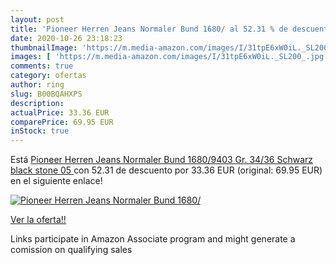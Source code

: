 ```yaml
---
layout: post
title: 'Pioneer Herren Jeans Normaler Bund 1680/ al 52.31 % de descuento'
date: 2020-10-26 23:18:23
thumbnailImage: 'https://m.media-amazon.com/images/I/31tpE6xW0iL._SL200_.jpg'
images: [ 'https://m.media-amazon.com/images/I/31tpE6xW0iL._SL200_.jpg' ]
comments: true
category: ofertas
author: ring
slug: B00BQAHXPS
description:
actualPrice: 33.36 EUR
comparePrice: 69.95 EUR
inStock: true
---
```


Está [Pioneer Herren Jeans Normaler Bund 1680/9403  Gr. 34/36  Schwarz  black stone 05 ](https://www.amazon.de/dp/B00BQAHXPS/?tag=tolees0ca-21) con 52.31 de descuento por 33.36 EUR (original: 69.95 EUR) en el siguiente enlace!

[![Pioneer Herren Jeans Normaler Bund 1680/](https://m.media-amazon.com/images/I/31tpE6xW0iL._SL200_.jpg)](https://www.amazon.de/dp/B00BQAHXPS/?tag=tolees0ca-21)

[Ver la oferta!!](https://www.amazon.de/dp/B00BQAHXPS/?tag=tolees0ca-21)

Links participate in Amazon Associate program and might generate a comission on qualifying sales


